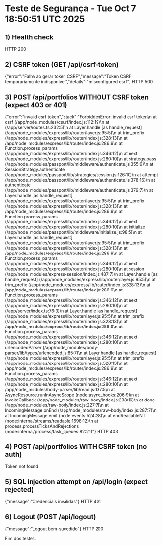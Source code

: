 # Teste de Segurança - Tue Oct  7 18:50:51 UTC 2025

## 1) Health check
HTTP 200

## 2) CSRF token (GET /api/csrf-token)
{"error":"Falha ao gerar token CSRF","message":"Token CSRF temporariamente indisponível","details":"misconfigured csrf"}
HTTP 500

## 3) POST /api/portfolios WITHOUT CSRF token (expect 403 or 401)
{"error":"invalid csrf token","stack":"ForbiddenError: invalid csrf token\n    at csrf (/app/node_modules/csurf/index.js:112:19)\n    at <anonymous> (/app/server/routes.ts:232:5)\n    at Layer.handle [as handle_request] (/app/node_modules/express/lib/router/layer.js:95:5)\n    at trim_prefix (/app/node_modules/express/lib/router/index.js:328:13)\n    at /app/node_modules/express/lib/router/index.js:286:9\n    at Function.process_params (/app/node_modules/express/lib/router/index.js:346:12)\n    at next (/app/node_modules/express/lib/router/index.js:280:10)\n    at strategy.pass (/app/node_modules/passport/lib/middleware/authenticate.js:355:9)\n    at SessionStrategy.authenticate (/app/node_modules/passport/lib/strategies/session.js:126:10)\n    at attempt (/app/node_modules/passport/lib/middleware/authenticate.js:378:16)\n    at authenticate (/app/node_modules/passport/lib/middleware/authenticate.js:379:7)\n    at Layer.handle [as handle_request] (/app/node_modules/express/lib/router/layer.js:95:5)\n    at trim_prefix (/app/node_modules/express/lib/router/index.js:328:13)\n    at /app/node_modules/express/lib/router/index.js:286:9\n    at Function.process_params (/app/node_modules/express/lib/router/index.js:346:12)\n    at next (/app/node_modules/express/lib/router/index.js:280:10)\n    at initialize (/app/node_modules/passport/lib/middleware/initialize.js:98:5)\n    at Layer.handle [as handle_request] (/app/node_modules/express/lib/router/layer.js:95:5)\n    at trim_prefix (/app/node_modules/express/lib/router/index.js:328:13)\n    at /app/node_modules/express/lib/router/index.js:286:9\n    at Function.process_params (/app/node_modules/express/lib/router/index.js:346:12)\n    at next (/app/node_modules/express/lib/router/index.js:280:10)\n    at session (/app/node_modules/express-session/index.js:487:7)\n    at Layer.handle [as handle_request] (/app/node_modules/express/lib/router/layer.js:95:5)\n    at trim_prefix (/app/node_modules/express/lib/router/index.js:328:13)\n    at /app/node_modules/express/lib/router/index.js:286:9\n    at Function.process_params (/app/node_modules/express/lib/router/index.js:346:12)\n    at next (/app/node_modules/express/lib/router/index.js:280:10)\n    at <anonymous> (/app/server/index.ts:76:3)\n    at Layer.handle [as handle_request] (/app/node_modules/express/lib/router/layer.js:95:5)\n    at trim_prefix (/app/node_modules/express/lib/router/index.js:328:13)\n    at /app/node_modules/express/lib/router/index.js:286:9\n    at Function.process_params (/app/node_modules/express/lib/router/index.js:346:12)\n    at next (/app/node_modules/express/lib/router/index.js:280:10)\n    at urlencodedParser (/app/node_modules/body-parser/lib/types/urlencoded.js:85:7)\n    at Layer.handle [as handle_request] (/app/node_modules/express/lib/router/layer.js:95:5)\n    at trim_prefix (/app/node_modules/express/lib/router/index.js:328:13)\n    at /app/node_modules/express/lib/router/index.js:286:9\n    at Function.process_params (/app/node_modules/express/lib/router/index.js:346:12)\n    at next (/app/node_modules/express/lib/router/index.js:280:10)\n    at /app/node_modules/body-parser/lib/read.js:137:5\n    at AsyncResource.runInAsyncScope (node:async_hooks:206:9)\n    at invokeCallback (/app/node_modules/raw-body/index.js:238:16)\n    at done (/app/node_modules/raw-body/index.js:227:7)\n    at IncomingMessage.onEnd (/app/node_modules/raw-body/index.js:287:7)\n    at IncomingMessage.emit (node:events:524:28)\n    at endReadableNT (node:internal/streams/readable:1698:12)\n    at process.processTicksAndRejections (node:internal/process/task_queues:82:21)"}
HTTP 403

## 4) POST /api/portfolios WITH CSRF token (no auth)
Token not found

## 5) SQL injection attempt on /api/login (expect rejected)
{"message":"Credenciais inválidas"}
HTTP 401

## 6) Logout (POST /api/logout)
{"message":"Logout bem-sucedido"}
HTTP 200

Fim dos testes.
